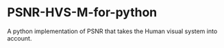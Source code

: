 # PSNR-HVS-M-for-python
A python implementation of PSNR that takes the Human visual system into account.

